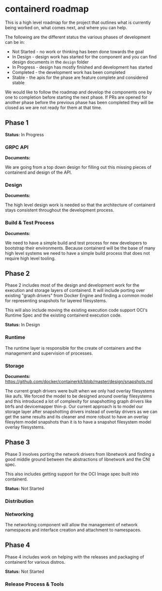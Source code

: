 # containerd roadmap

This is a high level roadmap for the project that outlines what is currently being worked on, what comes next, and where you can help.

The following are the different status the various phases of development can be in:
* Not Started - no work or thinking has been done towards the goal
* In Design - design work has started for the component and you can find design documents in the `design` folder
* In Progress - design has mostly finished and development has started
* Completed - the development work has been completed
* Stable - the apis for the phase are feature complete and considered stable

We would like to follow the roadmap and develop the components one by one to completion before starting the next phase.  If PRs are opened for another phase before the previous phase has been completed they will be closed as we are not ready for them at that time.

## Phase 1

**Status:** In Progress

### GRPC API 

**Documents:**

We are going from a top down design for filling out this missing pieces of containerd and design of the API.

### Design

**Documents:** 

The high level design work is needed so that the architecture of containerd stays consistent throughout the development process.

### Build & Test Process

**Documents:**

We need to have a simple build and test process for new developers to bootstrap their environments.
Because containerd will be the base of many high level systems we need to have a simple build process that does
not require high level tooling.

## Phase 2

Phase 2 includes most of the design and development work for the execution and storage layers of containerd.
It will include porting over existing "graph drivers" from Docker Engine and finding a common model for representing snapshots for layered filesystems.

This will also include moving the existing execution code support OCI's Runtime Spec and the existing containerd execution code.

**Status:** In Design

### Runtime

The runtime layer is responsible for the create of containers and the management and supervision of processes.

### Storage

**Documents:** https://github.com/docker/containerkit/blob/master/design/snapshots.md

The current graph drivers were built when we only had overlay filesystems like aufs.
We forced the model to be designed around overlay filesystems and this introduced a lot of complexity for snapshotting graph drivers like btrfs and devicemapper thin-p.
Our current approach is to model our storage layer after snapshotting drivers instead of overlay drivers as we can get the same results and its cleaner and more robust to have an overlay filesytem model snapshots than it is to have a snapshot filesystem model overlay filesystems.

## Phase 3

Phase 3 involves porting the network drivers from libnetwork and finding a good middle ground between the abstractions of libnetwork and the CNI spec.

This also includes getting support for the OCI Image spec built into containerd.

**Status:** Not Started

### Distribution

### Networking

The networking component will allow the management of network namespaces and interface creation and attachment to namespaces.

## Phase 4

Phase 4 includes work on helping with the releases and packaging of containerd for various distros.

**Status:** Not Started

### Release Process & Tools
